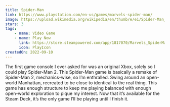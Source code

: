 ```yaml
---
title: Spider-Man
link: https://www.playstation.com/en-us/games/marvels-spider-man/
image: https://upload.wikimedia.org/wikipedia/en/thumb/e/e1/Spider-Man_PS4_cover.jpg/220px-Spider-Man_PS4_cover.jpg
stars: 3
tags:
    - name: Video Game
    - name: Play Now
      link: https://store.steampowered.com/app/1817070/Marvels_SpiderMan_Remastered/
      icon: PlayIcon
createdOn: 2022-09-10
---
```


The first game console I ever asked for was an original Xbox, solely so I could play Spider-Man 2.
This Spider-Man game is basically a remake of Spider-Man 2, mechanics-wise, so I’m enthralled. Swing
around an open-world Manhattan, recreated to be close to identical to the real thing. This game has
enough structure to keep me playing balanced with enough open-world exploration to pique my
interest. Now that it’s available for the Steam Deck, it’s the only game I’ll be playing until I
finish it.
